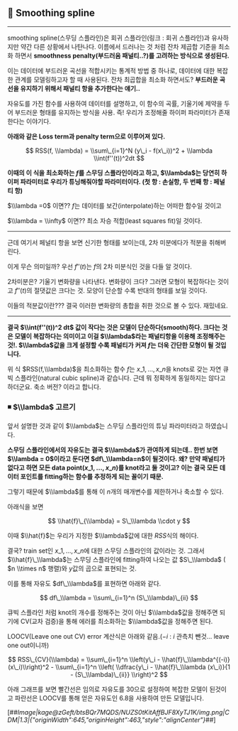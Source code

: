 ## 📌 Smoothing spline

---

smoothing spline(스무딩 스플라인)은 회귀 스플라인(링크 : 회귀 스플라인)과 유사하지만 약간 다른 상황에서 나탄나다. 이름에서 드러나는 것 처럼 잔차 제곱합 기준을 최소화 하면서 **smoothness penalty(부드러움 패널티..?)를 고려하는 방식으로 생성된다.**

이는 데이터에 부드러운 곡선을 적합시키는 통계적 방법 중 하나로, 데이터에 대한 복잡한 관계를 모델링하고자 할 때 사용된다. 잔차 최곱합을 최소화 하면서도? **부드러운 곡선을 유지하기 위해서 패널티 항을 추가한다는 얘기..**

자유도를 가진 함수를 사용하여 데이터를 설명하고, 이 함수의 곡률, 기울기에 제약을 두어 부드러운 형태를 유지하는 방식을 사용. 즉! 우리가 조정해줄 하이퍼 파라미터가 존재한다는 이야기다.

**아래와 같은 Loss term과 penalty term으로 이루어져 있다.**

$$  
RSS(f, \\lambda) = \\sum\_{i=1}^N (y\_i - f(x\_i))^2 + \\lambda \\int(f''(t))^2dt  
$$

**이때의 이 식을 최소화하는 $f$를 스무딩 스플라인이라고 하고, $\\lambda$는 당연히 하이퍼 파라미터로 우리가 튜닝해줘야할 파라미터이다. (첫 항 : 손실항, 두 번째 항 : 페널티 항)**

$\\lambda =0$ 이면?? $f$는 데이터를 보간(interpolate)하는 어떠한 함수일 것이고

$\\lambda = \\infty$ 이면?? 최소 자승 적합(least squares fit)일 것이다.

---

근데 여기서 페널티 항을 보면 신기한 형태를 보이는데, 2차 미분에다가 적분을 취해버린다.

이게 무슨 의미일까? 우선 $f''(t)$는 $f$의 2차 미분식인 것을 다들 알 것이다.

2차미분은? 기울기 변화량을 나타낸다. 변화량이 크다? 그러면 모형이 복잡하다는 것이고 $f''(t)$의 절댓값은 크다는 것. 모양이 단순할 수록 반대의 형태를 보일 것이다.

이들의 적분값이란??? 결국 이러한 변화량의 총합을 취한 것으로 볼 수 있다. 재밌네요.

---

**결국 $\\int(f''(t))^2 dt$ 값이 작다는 것은 모델이 단순하다(smooth)하다. 크다는 것은 모델이 복잡하다는 의미이고 이걸 $\\lambda$라는 패널티항을 이용해 조정해주는 것!. $\\lambda$값을 크게 설정할 수록 패널티가 커져 $f$는 더욱 간단한 모형이 될 것입니다.**

위 식 $RSS(f,\\lambda)$을 최소화하는 함수 $f$는 $x\_1, ...,x\_n$을 knots로 갖는 자연 큐빅 스플라인(natural cubic spline)과 같습니다. 근데 뭐 정확하게 동일하지는 않다고 하더군요. 축소 버전? 이라고 합니다.

### ◾ $\\lambda$ 고르기

앞서 설명한 것과 같이 $\\lambda$는 스무딩 스플라인의 튜닝 파라미터라고 하였습니다.

**스무딩 스플라인에서의 자유도는 결국 $\\lambda$가 관여하게 되는데.. 한번 보면 $\\lambda = 0$이라고 둔다면 $df\_\\lambda=n$이 될것이다. 왜? 만약 패널티가 없다고 하면 모든 data point($x\_1,...,x\_n)$를 knot라고 둘 것이고? 이는 결국 모든 데이터 포인트를 fitting하는 함수를 추정하게 되는 꼴이기 때문.**

그렇기 때문에 $\\lambda$를 통해 이 $n$개의 매개변수를 제한하거나 축소할 수 있다.

아래식을 보면

$$  
\\hat{f}\_{\\lambda} = S\_\\lambda \\cdot y  
$$

이때 $\\hat{f}$는 우리가 지정한 $\\lambda$값에 대한 $RSS$식의 해이다.

결국? train set인 $x\_1,...,x\_n$에 대한 스무딩 스플라인의 값이라는 것. 그래서 $\\hat{f}\_\\lambda$는 스무딩 스플라인에 fitting하여 나오는 값 $S\_\\lambda$ ( $n \\times n$ 행렬)와 $y$값의 곱으로 표현되는 것.

이를 통해 자유도 $df\_\\lambda$를 표현하면 아래와 같다.

$$  
df\_\\lambda = \\sum\_{i=1}^n (S\_\\lambda)\_{ii}  
$$

큐빅 스플라인 처럼 knot의 개수를 정해주는 것이 아닌 $\\lambda$값을 정해주면 되기에 CV(교차 검증)을 통해 에러를 최소화하는 $\\lambda$값을 정해주면 된다.

LOOCV(Leave one out CV) error 계산식은 아래와 같음.($-i$ : $i$ 관측치 뺀것... leave one out이니까)

$$  
RSS\_{CV}(\\lambda) = \\sum\_{i=1}^n \\left(y\_i - \\hat{f}\_\\lambda^{(-i)}(x\_i)\\right)^2 - \\sum\_{i=1}^n \\left( \\dfrac{y\_i - \\hat{f}\_\\lambda (x\_i)}{1 - (S\_\\lambda)\_{ii}} \\right)^2  
$$

아래 그래프를 보면 빨간선은 임의로 자유도를 30으로 설정하여 복잡한 모델이 된것이고 파란선은 LOOCV를 통해 얻은 자유도인 6.8을 사용하여 만든 모델입니다.

[##_Image|kage@zGeft/btsBQr7MQDS/NUZS0tKitAffBJF8XyTJ1K/img.png|CDM|1.3|{"originWidth":645,"originHeight":463,"style":"alignCenter"}_##]
